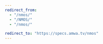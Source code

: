 ```yaml
---
redirect_from:
  - "/nmos/"
  - "/NMOS/"
  - "/nmos/"

redirect_to: "https://specs.amwa.tv/nmos"
---
```

